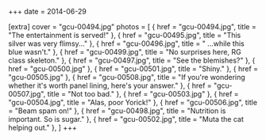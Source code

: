 +++
date = 2014-06-29

[extra]
cover = "gcu-00494.jpg"
photos = [
{ href = "gcu-00494.jpg", title = "The entertainment is served!" },
{ href = "gcu-00495.jpg", title = "This silver was very flimsy..." },
{ href = "gcu-00496.jpg", title = " ...while this blue wasn't." },
{ href = "gcu-00499.jpg", title = "No surprises here, RG class skeleton." },
{ href = "gcu-00497.jpg", title = "See the blemishes?" },
{ href = "gcu-00500.jpg" },
{ href = "gcu-00501.jpg", title = "Shiny." },
{ href = "gcu-00505.jpg" },
{ href = "gcu-00508.jpg", title = "If you're wondering whether it's worth panel lining, here's your answer." },
{ href = "gcu-00507.jpg", title = "Not too bad." },
{ href = "gcu-00503.jpg" },
{ href = "gcu-00504.jpg", title = "Alas, poor Yorick!" },
{ href = "gcu-00506.jpg", title = "Beam spam on!" },
{ href = "gcu-00498.jpg", title = "Nutrition is important. So is sugar." },
{ href = "gcu-00502.jpg", title = "Muta the cat helping out." },
]
+++